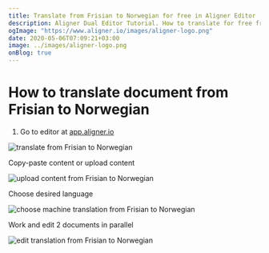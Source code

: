 ```yaml
---
title: Translate from Frisian to Norwegian for free in Aligner Editor
description: Aligner Dual Editor Tutorial. How to translate for free from Frisian to Norwegian. Aligner is multilingual document management platform. 
ogImage: "https://www.aligner.io/images/aligner-logo.png"
date: 2020-05-06T07:09:21+03:00
image: ../images/aligner-logo.png
onBlog: true
---
```


# How to translate document from Frisian to Norwegian

1. Go to editor at [app.aligner.io](https://app.aligner.io "Aligner App web page")

![translate from Frisian to Norwegian](../aligner-blank-editor.png "translate from Frisian to Norwegian")

Copy-paste content or upload content

![upload content from Frisian to Norwegian](../aligner-uploaded-document.png "upload content from Frisian to Norwegian")

Choose desired language

![choose machine translation from Frisian to Norwegian](../aligner-language-dropdown.png "choose machine translation from Frisian to Norwegian")

Work and edit 2 documents in parallel

![edit translation from Frisian to Norwegian](../aligner-double-sitded-editor.png "edit translation from Frisian to Norwegian")

